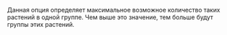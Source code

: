 ﻿Данная опция определяет максимальное возможное количество таких растений в одной группе. Чем выше это значение, тем
больше будут группы этих растений.
